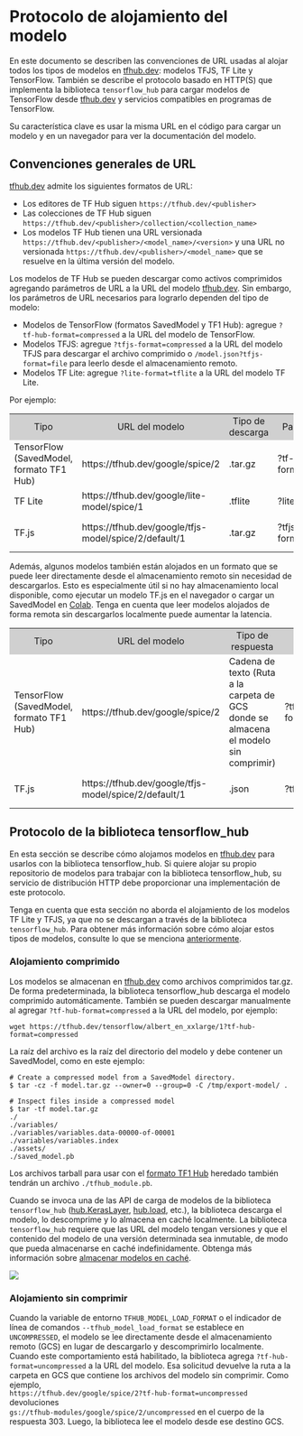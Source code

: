 # Protocolo de alojamiento del <br>modelo

En este documento se describen las convenciones de URL usadas al alojar todos los tipos de modelos en [tfhub.dev](https://tfhub.dev): modelos TFJS, TF Lite y TensorFlow. También se describe el protocolo basado en HTTP(S) que implementa la biblioteca `tensorflow_hub` para cargar modelos de TensorFlow desde [tfhub.dev](https://tfhub.dev) y servicios compatibles en programas de TensorFlow.

Su característica clave es usar la misma URL en el código para cargar un modelo y en un navegador para ver la documentación del modelo.

## Convenciones generales de URL

[tfhub.dev](https://tfhub.dev) admite los siguientes formatos de URL:

- Los editores de TF Hub siguen `https://tfhub.dev/<publisher>`
- Las colecciones de TF Hub siguen `https://tfhub.dev/<publisher>/collection/<collection_name>`
- Los modelos TF Hub tienen una URL versionada `https://tfhub.dev/<publisher>/<model_name>/<version>` y una URL no versionada `https://tfhub.dev/<publisher>/<model_name>` que se resuelve en la última versión del modelo.

Los modelos de TF Hub se pueden descargar como activos comprimidos agregando parámetros de URL a la URL del modelo [tfhub.dev](https://tfhub.dev). Sin embargo, los parámetros de URL necesarios para lograrlo dependen del tipo de modelo:

- Modelos de TensorFlow (formatos SavedModel y TF1 Hub): agregue `?tf-hub-format=compressed` a la URL del modelo de TensorFlow.
- Modelos TFJS: agregue `?tfjs-format=compressed` a la URL del modelo TFJS para descargar el archivo comprimido o `/model.json?tfjs-format=file` para leerlo desde el almacenamiento remoto.
- Modelos TF Lite: agregue `?lite-format=tflite` a la URL del modelo TF Lite.

Por ejemplo:

<table style="width: 100%;">
  <tr style="text-align: center">
    <col style="width: 10%">
    <col style="width: 20%">
    <col style="width: 15%">
    <col style="width: 30%">
    <col style="width: 25%">
    <td style="text-align: center; background-color: #D0D0D0">Tipo</td>
    <td style="text-align: center; background-color: #D0D0D0">URL del modelo</td>
    <td style="text-align: center; background-color: #D0D0D0">Tipo de descarga</td>
    <td style="text-align: center; background-color: #D0D0D0">Parámetro de URL</td>
    <td style="text-align: center; background-color: #D0D0D0">Descargar URL</td>
  </tr>
  <tr>
    <td>TensorFlow (SavedModel, formato TF1 Hub)</td>
    <td>https://tfhub.dev/google/spice/2</td>
    <td>.tar.gz</td>
    <td>?tf-hub-format=compressed</td>
    <td>https://tfhub.dev/google/spice/2?tf-hub-format=compressed</td>
  </tr>
  <tr>
    <td>TF Lite</td>
    <td>https://tfhub.dev/google/lite-model/spice/1</td>
    <td>.tflite</td>
    <td>?lite-format=tflite</td>
    <td>https://tfhub.dev/google/lite-model/spice/1?lite-format=tflite</td>
  </tr>
  <tr>
    <td>TF.js</td>
    <td>https://tfhub.dev/google/tfjs-model/spice/2/default/1</td>
    <td>.tar.gz</td>
    <td>?tfjs-format=compressed</td>
    <td>https://tfhub.dev/google/tfjs-model/spice/2/default/1?tfjs-format=compressed</td>
  </tr>
</table>

Además, algunos modelos también están alojados en un formato que se puede leer directamente desde el almacenamiento remoto sin necesidad de descargarlos. Esto es especialmente útil si no hay almacenamiento local disponible, como ejecutar un modelo TF.js en el navegador o cargar un SavedModel en [Colab](https://colab.research.google.com/). Tenga en cuenta que leer modelos alojados de forma remota sin descargarlos localmente puede aumentar la latencia.

<table style="width: 100%;">
  <tr style="text-align: center">
    <col style="width: 10%">
    <col style="width: 20%">
    <col style="width: 15%">
    <col style="width: 30%">
    <col style="width: 25%">
    <td style="text-align: center; background-color: #D0D0D0">Tipo</td>
    <td style="text-align: center; background-color: #D0D0D0">URL del modelo</td>
    <td style="text-align: center; background-color: #D0D0D0">Tipo de respuesta</td>
    <td style="text-align: center; background-color: #D0D0D0">Parámetro de URL</td>
    <td style="text-align: center; background-color: #D0D0D0">URL de la solicitud</td>
  </tr>
  <tr>
    <td>TensorFlow (SavedModel, formato TF1 Hub)</td>
    <td>https://tfhub.dev/google/spice/2</td>
    <td>Cadena de texto (Ruta a la carpeta de GCS donde se almacena el modelo sin comprimir)</td>
    <td>?tf-hub-format=uncompressed</td>
    <td>https://tfhub.dev/google/spice/2?tf-hub-format=uncompressed</td>
  </tr>
  <tr>
    <td>TF.js</td>
    <td>https://tfhub.dev/google/tfjs-model/spice/2/default/1</td>
    <td>.json</td>
    <td>?tfjs-format=file</td>
    <td>https://tfhub.dev/google/tfjs-model/spice/2/default/1/model.json?tfjs-format=file</td>
  </tr>
</table>

## Protocolo de la biblioteca tensorflow_hub

En esta sección se describe cómo alojamos modelos en [tfhub.dev](https://tfhub.dev) para usarlos con la biblioteca tensorflow_hub. Si quiere alojar su propio repositorio de modelos para trabajar con la biblioteca tensorflow_hub, su servicio de distribución HTTP debe proporcionar una implementación de este protocolo.

Tenga en cuenta que esta sección no aborda el alojamiento de los modelos TF Lite y TFJS, ya que no se descargan a través de la biblioteca `tensorflow_hub`. Para obtener más información sobre cómo alojar estos tipos de modelos, consulte lo que se menciona [anteriormente](#general-url-conventions).

### Alojamiento comprimido

Los modelos se almacenan en [tfhub.dev](https://tfhub.dev) como archivos comprimidos tar.gz. De forma predeterminada, la biblioteca tensorflow_hub descarga el modelo comprimido automáticamente. También se pueden descargar manualmente al agregar `?tf-hub-format=compressed` a la URL del modelo, por ejemplo:

```shell
wget https://tfhub.dev/tensorflow/albert_en_xxlarge/1?tf-hub-format=compressed
```

La raíz del archivo es la raíz del directorio del modelo y debe contener un SavedModel, como en este ejemplo:

```shell
# Create a compressed model from a SavedModel directory.
$ tar -cz -f model.tar.gz --owner=0 --group=0 -C /tmp/export-model/ .

# Inspect files inside a compressed model
$ tar -tf model.tar.gz
./
./variables/
./variables/variables.data-00000-of-00001
./variables/variables.index
./assets/
./saved_model.pb
```

Los archivos tarball para usar con el [formato TF1 Hub](https://www.tensorflow.org/hub/tf1_hub_module) heredado también tendrán un archivo `./tfhub_module.pb`.

Cuando se invoca una de las API de carga de modelos de la biblioteca `tensorflow_hub` ([hub.KerasLayer](https://www.tensorflow.org/hub/api_docs/python/hub/KerasLayer), [hub.load](https://www.tensorflow.org/hub/api_docs/python/hub/load), etc.), la biblioteca descarga el modelo, lo descomprime y lo almacena en caché localmente. La biblioteca `tensorflow_hub` requiere que las URL del modelo tengan versiones y que el contenido del modelo de una versión determinada sea inmutable, de modo que pueda almacenarse en caché indefinidamente. Obtenga más información sobre [almacenar modelos en caché](caching.md).

![](https://raw.githubusercontent.com/tensorflow/hub/master/docs/images/library_download_cache.png)

### Alojamiento sin comprimir

Cuando la variable de entorno `TFHUB_MODEL_LOAD_FORMAT` o el indicador de línea de comandos `--tfhub_model_load_format` se establece en `UNCOMPRESSED`, el modelo se lee directamente desde el almacenamiento remoto (GCS) en lugar de descargarlo y descomprimirlo localmente. Cuando este comportamiento está habilitado, la biblioteca agrega `?tf-hub-format=uncompressed` a la URL del modelo. Esa solicitud devuelve la ruta a la carpeta en GCS que contiene los archivos del modelo sin comprimir. Como ejemplo, <br> `https://tfhub.dev/google/spice/2?tf-hub-format=uncompressed`<br> devoluciones<br> `gs://tfhub-modules/google/spice/2/uncompressed` en el cuerpo de la respuesta 303. Luego, la biblioteca lee el modelo desde ese destino GCS.
